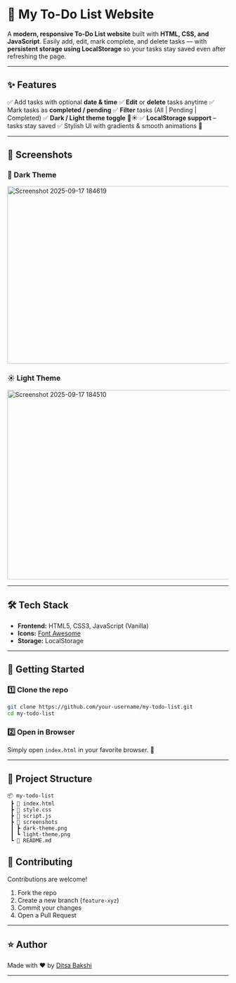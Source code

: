 # 📝 My To-Do List Website

A **modern, responsive To-Do List website** built with **HTML, CSS, and JavaScript**.
Easily add, edit, mark complete, and delete tasks — with **persistent storage using LocalStorage** so your tasks stay saved even after refreshing the page.


---

## ✨ Features

✅ Add tasks with optional **date & time**
✅ **Edit** or **delete** tasks anytime
✅ Mark tasks as **completed / pending**
✅ **Filter** tasks (All | Pending | Completed)
✅ **Dark / Light theme toggle** 🌙☀️
✅ **LocalStorage support** – tasks stay saved
✅ Stylish UI with gradients & smooth animations 🎨

---


## 📸 Screenshots

### 🌙 Dark Theme

<img width="650" height="403" alt="Screenshot 2025-09-17 184619" src="https://github.com/user-attachments/assets/b83ff4ee-3993-469a-9e63-aaa338558644" />


### ☀️ Light Theme

<img width="673" height="431" alt="Screenshot 2025-09-17 184510" src="https://github.com/user-attachments/assets/e8783bf6-c518-492b-bc80-8b830afd1ba1" />


---

## 🛠️ Tech Stack

* **Frontend:** HTML5, CSS3, JavaScript (Vanilla)
* **Icons:** [Font Awesome](https://fontawesome.com/)
* **Storage:** LocalStorage

---

## 🚀 Getting Started

### 1️⃣ Clone the repo

```bash
git clone https://github.com/your-username/my-todo-list.git
cd my-todo-list
```

### 2️⃣ Open in Browser

Simply open `index.html` in your favorite browser. 🚀

---

## 📂 Project Structure

```
📦 my-todo-list
 ┣ 📜 index.html
 ┣ 📜 style.css
 ┣ 📜 script.js
 ┣ 📂 screenshots
 ┃ ┣ dark-theme.png
 ┃ ┗ light-theme.png
 ┗ 📜 README.md
```


## 🤝 Contributing

Contributions are welcome!

1. Fork the repo
2. Create a new branch (`feature-xyz`)
3. Commit your changes
4. Open a Pull Request

---

## ⭐ Author

Made with ❤️ by [Ditsa Bakshi](Student)

---
